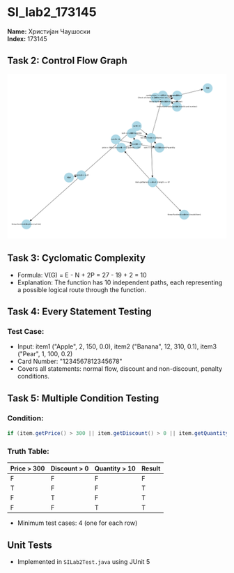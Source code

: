# SI_lab2_173145

**Name:** Христијан Чаушоски  
**Index:** 173145  

## Task 2: Control Flow Graph
![CFG](cfg.png)

## Task 3: Cyclomatic Complexity
- Formula: V(G) = E - N + 2P = 27 - 19 + 2 = 10
- Explanation: The function has 10 independent paths, each representing a possible logical route through the function.

## Task 4: Every Statement Testing
### Test Case:
- Input: item1 ("Apple", 2, 150, 0.0), item2 ("Banana", 12, 310, 0.1), item3 ("Pear", 1, 100, 0.2)
- Card Number: "1234567812345678"
- Covers all statements: normal flow, discount and non-discount, penalty conditions.

## Task 5: Multiple Condition Testing
### Condition:
```java
if (item.getPrice() > 300 || item.getDiscount() > 0 || item.getQuantity() > 10)
```

### Truth Table:
| Price > 300 | Discount > 0 | Quantity > 10 | Result |
|-------------|--------------|----------------|--------|
| F           | F            | F              | F      |
| T           | F            | F              | T      |
| F           | T            | F              | T      |
| F           | F            | T              | T      |

- Minimum test cases: 4 (one for each row)

## Unit Tests
- Implemented in `SILab2Test.java` using JUnit 5
